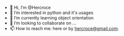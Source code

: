 - 👋 Hi, I’m @Hercroce
- 👀 I’m interested in python and it's usages 
- 🌱 I’m currently learning object orientation
- 💞️ I’m looking to collaborate on ...
- 📫 How to reach me: here or by hercroce@gmail.com.
